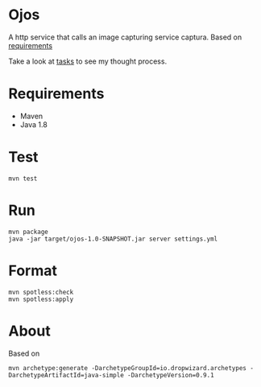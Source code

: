 
# Ojos
A http service that calls an image capturing service captura. Based on [requirements](./docs/requirements.md)

Take a look at [tasks](./docs/tasks.md) to see my thought process.

# Requirements
* Maven
* Java 1.8

# Test
```
mvn test
```

# Run
```
mvn package
java -jar target/ojos-1.0-SNAPSHOT.jar server settings.yml
```

# Format
```
mvn spotless:check
mvn spotless:apply
```

# About
Based on 
```
mvn archetype:generate -DarchetypeGroupId=io.dropwizard.archetypes -DarchetypeArtifactId=java-simple -DarchetypeVersion=0.9.1
```
